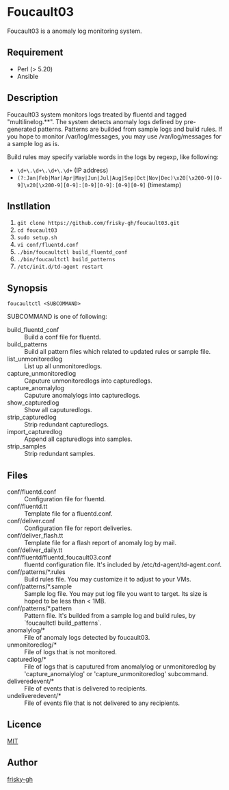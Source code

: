 Foucault03
====

Foucault03 is a anomaly log monitoring system.

## Requirement

* Perl (> 5.20)
* Ansible

## Description

Foucault03 system monitors logs treated by fluentd and tagged "multilinelog.**".
The system detects anomaly logs defined by pre-generated patterns.
Patterns are builded from sample logs and build rules.
If you hope to monitor /var/log/messages, you may use /var/log/messages
for a sample log as is.

Build rules may specify variable words in the logs by regexp, like following:
* `\d+\.\d+\.\d+\.\d+` (IP address)
* `(?:Jan|Feb|Mar|Apr|May|Jun|Jul|Aug|Sep|Oct|Nov|Dec)\x20[\x200-9][0-9]\x20[\x200-9][0-9]:[0-9][0-9]:[0-9][0-9]` (timestamp)

## Instllation

1. `git clone https://github.com/frisky-gh/foucault03.git`
2. `cd foucault03`
3. `sudo setup.sh`
4. `vi conf/fluentd.conf`
5. `./bin/foucaultctl build_fluentd_conf`
6. `./bin/foucaultctl build_patterns`
7. `/etc/init.d/td-agent restart`

## Synopsis

`foucaultctl <SUBCOMMAND>`

SUBCOMMAND is one of following:
<dl>
<dt> build_fluentd_conf
<dd>  Build a conf file for fluentd.
<dt> build_patterns
<dd>  Build all pattern files which related to updated rules or sample file.
<dt> list_unmonitoredlog
<dd>  List up all unmonitoredlogs.
<dt> capture_unmonitoredlog
<dd>  Caputure unmonitoredlogs into capturedlogs.
<dt> capture_anomalylog
<dd>  Caputure anomalylogs into capturedlogs.
<dt> show_capturedlog
<dd>  Show all caputuredlogs.
<dt> strip_capturedlog
<dd>  Strip redundant capturedlogs.
<dt> import_capturedlog
<dd>  Append all capturedlogs into samples. 
<dt> strip_samples
<dd>  Strip redundant samples.
</dl>

## Files

<dl>
<dt> conf/fluentd.conf
<dd>  Configuration file for fluentd.
<dt> conf/fluentd.tt
<dd>  Template file for a fluentd.conf.
<dt> conf/deliver.conf
<dd>  Configuration file for report deliveries.
<dt> conf/deliver_flash.tt
<dd>  Template file for a flash report of anomaly log by mail.
<dt> conf/deliver_daily.tt
<dd>  
<dt> conf/fluentd/fluentd_foucault03.conf
<dd>  fluentd configuration file. It's included by /etc/td-agent/td-agent.conf.
<dt> conf/patterns/*.rules
<dd>  Build rules file. You may customize it to adjust to your VMs.
<dt> conf/patterns/*.sample
<dd>  Sample log file. You may put log file you want to target. Its size is hoped to be less than < 1MB.
<dt> conf/patterns/*.pattern
<dd>  Pattern file. It's builded from a sample log and build rules, by `foucaultctl build_patterns`.
<dt> anomalylog/*
<dd>  File of anomaly logs detected by foucault03.
<dt> unmonitoredlog/*
<dd>  File of logs that is not monitored.
<dt> capturedlog/*
<dd>  File of logs that is caputured from anomalylog or unmonitoredlog by 'capture_anomalylog' or 'capture_unmonitoredlog' subcommand.
<dt> deliveredevent/*
<dd>  File of events that is delivered to recipients.
<dt> undeliveredevent/*
<dd>  File of events file that is not delivered to any recipients.
</dl>

## Licence

[MIT](https://github.com/frisky-gh/panopticfilter/blob/master/LICENSE)

## Author

[frisky-gh](https://github.com/frisky-gh)

